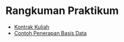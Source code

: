 # Rangkuman Praktikum

* [Kontrak Kuliah](00/kontrak.md)
* [Contoh Penerapan Basis Data](01/01.contoh-penerapan-basis-data.md)

